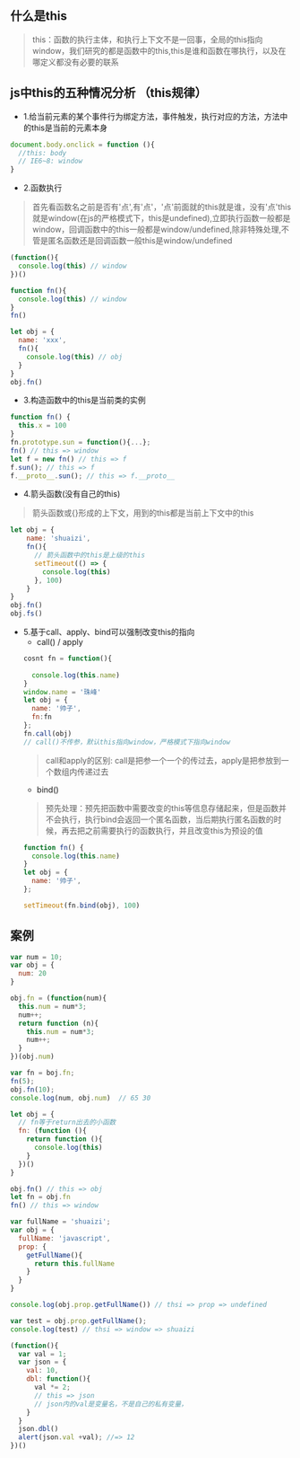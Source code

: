 ## 什么是this
> this：函数的执行主体，和执行上下文不是一回事，全局的this指向window，我们研究的都是函数中的this,this是谁和函数在哪执行，以及在哪定义都没有必要的联系

## js中this的五种情况分析 （this规律）
+ 1.给当前元素的某个事件行为绑定方法，事件触发，执行对应的方法，方法中的this是当前的元素本身
```javascript
document.body.onclick = function (){
  //this: body
  // IE6~8: window
}
```

+ 2.函数执行
>首先看函数名之前是否有'点',有'点'，'点'前面就的this就是谁，没有'点'this就是window(在js的严格模式下，this是undefined),立即执行函数一般都是window，回调函数中的this一般都是window/undefined,除非特殊处理,不管是匿名函数还是回调函数一般this是window/undefined
```javascript
(function(){
  console.log(this) // window
})()

function fn(){
  console.log(this) // window
}
fn()

let obj = {
  name: 'xxx',
  fn(){
    console.log(this) // obj
  }
}
obj.fn()
```

+ 3.构造函数中的this是当前类的实例
```javascript
function fn() {
  this.x = 100
}
fn.prototype.sun = function(){...};
fn() // this => window
let f = new fn() // this => f
f.sun(); // this => f
f.__proto__.sun(); // this => f.__proto__
```

+ 4.箭头函数(没有自己的this)
>箭头函数或{}形成的上下文，用到的this都是当前上下文中的this
```javascript
let obj = {
    name: 'shuaizi',
    fn(){
      // 箭头函数中的this是上级的this
      setTimeout(() => {
        console.log(this)
      }, 100)    
    }
}
obj.fn()
obj.fs()
```

+ 5.基于call、apply、bind可以强制改变this的指向
  - call() / apply
  ```javascript
  cosnt fn = function(){
    
    console.log(this.name)
  }
  window.name = '珠峰'
  let obj = {
    name: '帅子',
    fn:fn
  };  
  fn.call(obj)
  // call()不传参，默认this指向window，严格模式下指向window
  ```
  >call和apply的区别: call是把参一个一个的传过去，apply是把参放到一个数组内传递过去
  - bind()
  >预先处理：预先把函数中需要改变的this等信息存储起来，但是函数并不会执行，执行bind会返回一个匿名函数，当后期执行匿名函数的时候，再去把之前需要执行的函数执行，并且改变this为预设的值
  ```javascript
  function fn() {
    console.log(this.name)
  }
  let obj = {
    name: '帅子',
  };  

  setTimeout(fn.bind(obj), 100)
  ```

## 案例
```javascript
var num = 10;
var obj = {
  num: 20
}

obj.fn = (function(num){
  this.num = num*3;
  num++;
  return function (n){
    this.num = num*3;
    num++;
  }
})(obj.num)

var fn = boj.fn;
fn(5);
obj.fn(10);
console.log(num, obj.num)  // 65 30
```

```javascript
let obj = {
  // fn等于return出去的小函数
  fn: (function (){
    return function (){
      console.log(this)
    }
  })()
}

obj.fn() // this => obj
let fn = obj.fn
fn() // this => window
```

```javascript
var fullName = 'shuaizi';
var obj = {
  fullName: 'javascript',
  prop: {
    getFullName(){
      return this.fullName
    }
  }
}

console.log(obj.prop.getFullName()) // thsi => prop => undefined

var test = obj.prop.getFullName();
console.log(test) // thsi => window => shuaizi
```

```javascript
(function(){
  var val = 1;
  var json = {
    val: 10,
    dbl: function(){
      val *= 2;
      // this => json
      // json内的val是变量名，不是自己的私有变量，
    }
  }
  json.dbl()
  alert(json.val +val); //=> 12
})()
```
